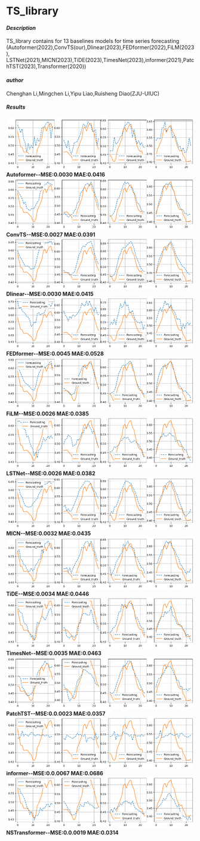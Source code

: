 # TS_library


####  **_Description_** 
TS_library contains for 13 baselines models for time series forecasting (Autoformer(2022),ConvTS(our),Dlinear(2023),FEDformer(2022),FiLM(2023),
LSTNet(2021),MICN(2023),TiDE(2023),TimesNet(2023),informer(2021),PatchTST(2023),Transformer(2020))

####  _**author**_ 
Chenghan Li,Mingchen Li,Yipu Liao,Ruisheng Diao(ZJU-UIUC)

####  **_Results_** 
![输入图片说明](Figure/electricity_autoformer_24.png)
 **Autoformer--MSE:0.0030 MAE:0.0416** 
![输入图片说明](Figure/electricity_ConvTS.png)
**ConvTS--MSE:0.0027 MAE:0.0391** 
![输入图片说明](Figure/electricity_Dlinear_24.png)
**Dlinear--MSE:0.0030 MAE:0.0415** 
![输入图片说明](Figure/electricity_FEDformer_24.png)
**FEDformer--MSE:0.0045 MAE:0.0528** 
![输入图片说明](Figure/electricity_FiLM_24.png)
**FiLM--MSE:0.0026 MAE:0.0385** 
![输入图片说明](Figure/electricity_LSTNet_24.png)
**LSTNet--MSE:0.0026 MAE:0.0382** 
![输入图片说明](Figure/electricity_MICN_24.png)
**MICN--MSE:0.0032 MAE:0.0435**
![输入图片说明](Figure/electricity_TiDE_24.png)
**TiDE--MSE:0.0034 MAE:0.0446**
![输入图片说明](Figure/electricity_TimesNet_24.png)
**TimesNet--MSE:0.0035 MAE:0.0463**
![输入图片说明](Figure/electricity_PatchTST_24.png)
**PatchTST--MSE:0.0.0023 MAE:0.0357**
![输入图片说明](Figure/electricity_informer_24.png)
**informer--MSE:0.0.0067 MAE:0.0686**
![输入图片说明](Figure/electricity_NSTransformer_24.png)
**NSTransformer--MSE:0.0.0019 MAE:0.0314**
